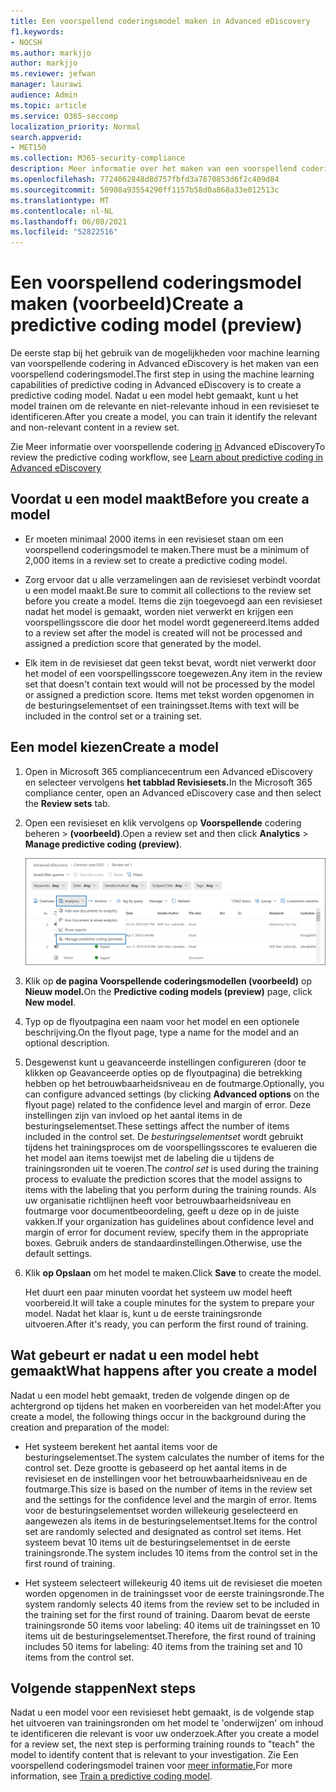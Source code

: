 ```yaml
---
title: Een voorspellend coderingsmodel maken in Advanced eDiscovery
f1.keywords:
- NOCSH
ms.author: markjjo
author: markjjo
ms.reviewer: jefwan
manager: laurawi
audience: Admin
ms.topic: article
ms.service: O365-seccomp
localization_priority: Normal
search.appverid:
- MET150
ms.collection: M365-security-compliance
description: Meer informatie over het maken van een voorspellend coderingsmodel in Advanced eDiscovery. Dit is de eerste stap in het gebruik van de mogelijkheden voor machine learning in Advanced eDiscovery om relevante en niet-relevante inhoud in een revisieset te identificeren.
ms.openlocfilehash: 7724062848d8d757fbfd3a7870853d6f2c409d84
ms.sourcegitcommit: 50908a93554290ff1157b58d0a868a33e012513c
ms.translationtype: MT
ms.contentlocale: nl-NL
ms.lasthandoff: 06/08/2021
ms.locfileid: "52822516"
---
```

# <a name="create-a-predictive-coding-model-preview"></a><span data-ttu-id="3f321-104">Een voorspellend coderingsmodel maken (voorbeeld)</span><span class="sxs-lookup"><span data-stu-id="3f321-104">Create a predictive coding model (preview)</span></span>

<span data-ttu-id="3f321-105">De eerste stap bij het gebruik van de mogelijkheden voor machine learning van voorspellende codering in Advanced eDiscovery is het maken van een voorspellend coderingsmodel.</span><span class="sxs-lookup"><span data-stu-id="3f321-105">The first step in using the machine learning capabilities of predictive coding in Advanced eDiscovery is to create a predictive coding model.</span></span> <span data-ttu-id="3f321-106">Nadat u een model hebt gemaakt, kunt u het model trainen om de relevante en niet-relevante inhoud in een revisieset te identificeren.</span><span class="sxs-lookup"><span data-stu-id="3f321-106">After you create a model, you can train it identify the relevant and non-relevant content in a review set.</span></span>

<span data-ttu-id="3f321-107">Zie Meer informatie over voorspellende codering [in](predictive-coding-overview.md#the-predictive-coding-workflow) Advanced eDiscovery</span><span class="sxs-lookup"><span data-stu-id="3f321-107">To review the predictive coding workflow, see [Learn about predictive coding in Advanced eDiscovery ](predictive-coding-overview.md#the-predictive-coding-workflow)</span></span>

## <a name="before-you-create-a-model"></a><span data-ttu-id="3f321-108">Voordat u een model maakt</span><span class="sxs-lookup"><span data-stu-id="3f321-108">Before you create a model</span></span>

- <span data-ttu-id="3f321-109">Er moeten minimaal 2000 items in een revisieset staan om een voorspellend coderingsmodel te maken.</span><span class="sxs-lookup"><span data-stu-id="3f321-109">There must be a minimum of 2,000 items in a review set to create a predictive coding model.</span></span>

- <span data-ttu-id="3f321-110">Zorg ervoor dat u alle verzamelingen aan de revisieset verbindt voordat u een model maakt.</span><span class="sxs-lookup"><span data-stu-id="3f321-110">Be sure to commit all collections to the review set before you create a model.</span></span> <span data-ttu-id="3f321-111">Items die zijn toegevoegd aan een revisieset nadat het model is gemaakt, worden niet verwerkt en krijgen een voorspellingsscore die door het model wordt gegenereerd.</span><span class="sxs-lookup"><span data-stu-id="3f321-111">Items added to a review set after the model is created will not be processed and assigned a prediction score that generated by the model.</span></span>

- <span data-ttu-id="3f321-112">Elk item in de revisieset dat geen tekst bevat, wordt niet verwerkt door het model of een voorspellingsscore toegewezen.</span><span class="sxs-lookup"><span data-stu-id="3f321-112">Any item in the review set that doesn't contain text would will not be processed by the model or assigned a prediction score.</span></span> <span data-ttu-id="3f321-113">Items met tekst worden opgenomen in de besturingselementset of een trainingsset.</span><span class="sxs-lookup"><span data-stu-id="3f321-113">Items with text will be included in the control set or a training set.</span></span>

## <a name="create-a-model"></a><span data-ttu-id="3f321-114">Een model kiezen</span><span class="sxs-lookup"><span data-stu-id="3f321-114">Create a model</span></span>

1. <span data-ttu-id="3f321-115">Open in Microsoft 365 compliancecentrum een Advanced eDiscovery en selecteer vervolgens **het tabblad Revisiesets.**</span><span class="sxs-lookup"><span data-stu-id="3f321-115">In the Microsoft 365 compliance center, open an Advanced eDiscovery case and then select the **Review sets** tab.</span></span>

2. <span data-ttu-id="3f321-116">Open een revisieset en klik vervolgens op **Voorspellende** codering beheren  >  **(voorbeeld)**.</span><span class="sxs-lookup"><span data-stu-id="3f321-116">Open a review set and then click **Analytics** > **Manage predictive coding (preview)**.</span></span>

   ![Klik in de vervolgkeuzelijst Analyseren in de revisieset om naar de pagina Voorspellende codering te gaan](..\media\ManagePredictiveCoding.png)

3. <span data-ttu-id="3f321-118">Klik op **de pagina Voorspellende coderingsmodellen (voorbeeld)** op **Nieuw model.**</span><span class="sxs-lookup"><span data-stu-id="3f321-118">On the **Predictive coding models (preview)** page, click **New model**.</span></span>

4. <span data-ttu-id="3f321-119">Typ op de flyoutpagina een naam voor het model en een optionele beschrijving.</span><span class="sxs-lookup"><span data-stu-id="3f321-119">On the flyout page, type a name for the model and an optional description.</span></span>

5. <span data-ttu-id="3f321-120">Desgewenst kunt u geavanceerde instellingen configureren  (door te klikken op Geavanceerde opties op de flyoutpagina) die betrekking hebben op het betrouwbaarheidsniveau en de foutmarge.</span><span class="sxs-lookup"><span data-stu-id="3f321-120">Optionally, you can configure advanced settings (by clicking **Advanced options** on the flyout page) related to the confidence level and margin of error.</span></span> <span data-ttu-id="3f321-121">Deze instellingen zijn van invloed op het aantal items in de besturingselementset.</span><span class="sxs-lookup"><span data-stu-id="3f321-121">These settings affect the number of items included in the control set.</span></span> <span data-ttu-id="3f321-122">De *besturingselementset* wordt gebruikt tijdens het trainingsproces om de voorspellingsscores te evalueren die het model aan items toewijst met de labeling die u tijdens de trainingsronden uit te voeren.</span><span class="sxs-lookup"><span data-stu-id="3f321-122">The *control set* is used during the training process to evaluate the prediction scores that the model assigns to items with the labeling that you perform during the training rounds.</span></span> <span data-ttu-id="3f321-123">Als uw organisatie richtlijnen heeft voor betrouwbaarheidsniveau en foutmarge voor documentbeoordeling, geeft u deze op in de juiste vakken.</span><span class="sxs-lookup"><span data-stu-id="3f321-123">If your organization has guidelines about confidence level and margin of error for document review, specify them in the appropriate boxes.</span></span> <span data-ttu-id="3f321-124">Gebruik anders de standaardinstellingen.</span><span class="sxs-lookup"><span data-stu-id="3f321-124">Otherwise, use the default settings.</span></span>

6. <span data-ttu-id="3f321-125">Klik **op Opslaan** om het model te maken.</span><span class="sxs-lookup"><span data-stu-id="3f321-125">Click **Save** to create the model.</span></span>

   <span data-ttu-id="3f321-126">Het duurt een paar minuten voordat het systeem uw model heeft voorbereid.</span><span class="sxs-lookup"><span data-stu-id="3f321-126">It will take a couple minutes for the system to prepare your model.</span></span> <span data-ttu-id="3f321-127">Nadat het klaar is, kunt u de eerste trainingsronde uitvoeren.</span><span class="sxs-lookup"><span data-stu-id="3f321-127">After it's ready, you can perform the first round of training.</span></span>

## <a name="what-happens-after-you-create-a-model"></a><span data-ttu-id="3f321-128">Wat gebeurt er nadat u een model hebt gemaakt</span><span class="sxs-lookup"><span data-stu-id="3f321-128">What happens after you create a model</span></span>

<span data-ttu-id="3f321-129">Nadat u een model hebt gemaakt, treden de volgende dingen op de achtergrond op tijdens het maken en voorbereiden van het model:</span><span class="sxs-lookup"><span data-stu-id="3f321-129">After you create a model, the following things occur in the background during the creation and preparation of the model:</span></span>

- <span data-ttu-id="3f321-130">Het systeem berekent het aantal items voor de besturingselementset.</span><span class="sxs-lookup"><span data-stu-id="3f321-130">The system calculates the number of items for the control set.</span></span> <span data-ttu-id="3f321-131">Deze grootte is gebaseerd op het aantal items in de revisieset en de instellingen voor het betrouwbaarheidsniveau en de foutmarge.</span><span class="sxs-lookup"><span data-stu-id="3f321-131">This size is based on the number of items in the review set and the settings for the confidence level and the margin of error.</span></span> <span data-ttu-id="3f321-132">Items voor de besturingselementset worden willekeurig geselecteerd en aangewezen als items in de besturingselementset.</span><span class="sxs-lookup"><span data-stu-id="3f321-132">Items for the control set are randomly selected and designated as control set items.</span></span> <span data-ttu-id="3f321-133">Het systeem bevat 10 items uit de besturingselementset in de eerste trainingsronde.</span><span class="sxs-lookup"><span data-stu-id="3f321-133">The system includes 10 items from the control set in the first round of training.</span></span>

- <span data-ttu-id="3f321-134">Het systeem selecteert willekeurig 40 items uit de revisieset die moeten worden opgenomen in de trainingsset voor de eerste trainingsronde.</span><span class="sxs-lookup"><span data-stu-id="3f321-134">The system randomly selects 40 items from the review set to be included in the training set for the first round of training.</span></span> <span data-ttu-id="3f321-135">Daarom bevat de eerste trainingsronde 50 items voor labeling: 40 items uit de trainingsset en 10 items uit de besturingselementset.</span><span class="sxs-lookup"><span data-stu-id="3f321-135">Therefore, the first round of training includes 50 items for labeling: 40 items from the training set and 10 items from the control set.</span></span>

## <a name="next-steps"></a><span data-ttu-id="3f321-136">Volgende stappen</span><span class="sxs-lookup"><span data-stu-id="3f321-136">Next steps</span></span>

<span data-ttu-id="3f321-137">Nadat u een model voor een revisieset hebt gemaakt, is de volgende stap het uitvoeren van trainingsronden om het model te 'onderwijzen' om inhoud te identificeren die relevant is voor uw onderzoek.</span><span class="sxs-lookup"><span data-stu-id="3f321-137">After you create a model for a review set, the next step is performing training rounds to "teach" the model to identify content that is relevant to your investigation.</span></span> <span data-ttu-id="3f321-138">Zie Een voorspellend coderingsmodel trainen voor [meer informatie.](predictive-coding-train-model.md)</span><span class="sxs-lookup"><span data-stu-id="3f321-138">For more information, see [Train a predictive coding model](predictive-coding-train-model.md).</span></span>
